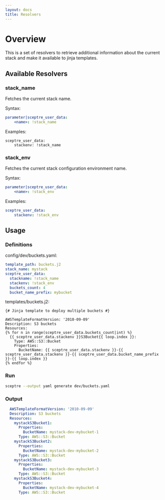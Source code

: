 ```yaml
---
layout: docs
title: Resolvers
---
```


# Overview

This is a set of resolvers to retrieve additional information about
the current stack and make it available to jinja templates.

## Available Resolvers

### stack_name

Fetches the current stack name.

Syntax:

```yaml
parameter|sceptre_user_data:
    <name>: !stack_name
```

Examples:

```
sceptre_user_data:
    stackenv: !stack_name
```


### stack_env

Fetches the current stack configuration environment name.

Syntax:

```yaml
parameter|sceptre_user_data:
    <name>: !stack_env
```

Examples:

```yaml
sceptre_user_data:
    stackenv: !stack_env
```

## Usage

### Definitions

config/dev/buckets.yaml:

```yaml
template_path: buckets.j2
stack_name: mystack
sceptre_user_data:
  stackname: !stack_name
  stackenv: !stack_env
  buckets_count: 4
  bucket_name_prefix: mybucket
```

templates/buckets.j2:
```
{# Jinja template to deploy multiple buckets #}

AWSTemplateFormatVersion: '2010-09-09'
Description: S3 buckets
Resources:
{% for n in range(sceptre_user_data.buckets_count|int) %}
  {{ sceptre_user_data.stackenv }}S3Bucket{{ loop.index }}:
    Type: AWS::S3::Bucket
    Properties:
      BucketName: {{ sceptre_user_data.stackenv }}-{{ sceptre_user_data.stackenv }}-{{ sceptre_user_data.bucket_name_prefix }}-{{ loop.index }}
{% endfor %}
```


### Run

```bash
sceptre --output yaml generate dev/buckets.yaml
```

### Output

```yaml
  AWSTemplateFormatVersion: '2010-09-09'
  Description: S3 buckets
  Resources:
    mystackS3Bucket1:
      Properties:
        BucketName: mystack-dev-mybucket-1
      Type: AWS::S3::Bucket
    mystackS3Bucket2:
      Properties:
        BucketName: mystack-dev-mybucket-2
      Type: AWS::S3::Bucket
    mystackS3Bucket3:
      Properties:
        BucketName: mystack-dev-mybucket-3
      Type: AWS::S3::Bucket
    mystackS3Bucket4:
      Properties:
        BucketName: mystack-dev-mybucket-4
      Type: AWS::S3::Bucket
```
